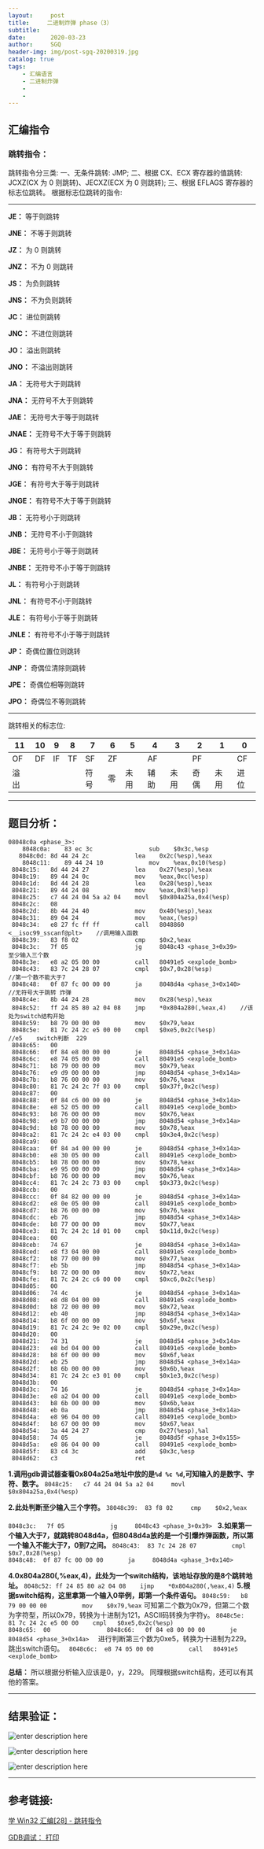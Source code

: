 ```yaml
---
layout:     post
title:     二进制炸弹 phase（3）
subtitle:   
date:       2020-03-23
author:     SGQ
header-img: img/post-sgq-20200319.jpg
catalog: true
tags:
    - 汇编语言
    - 二进制炸弹
    - 
    - 
---
```


## 汇编指令

### 跳转指令：

跳转指令分三类:
一、无条件跳转: JMP;
二、根据 CX、ECX 寄存器的值跳转: JCXZ(CX 为 0 则跳转)、JECXZ(ECX 为 0 则跳转);
三、根据 EFLAGS 寄存器的标志位跳转。
根据标志位跳转的指令:
* * *
      


  **JE：** 等于则跳转

   **JNE：** 不等于则跳转

   **JZ：** 为 0 则跳转

   **JNZ：** 不为 0 则跳转

   **JS：** 为负则跳转

   **JNS：** 不为负则跳转

   **JC：** 进位则跳转

   **JNC：** 不进位则跳转

   **JO：** 溢出则跳转

   **JNO：** 不溢出则跳转

   **JA：** 无符号大于则跳转

   **JNA：** 无符号不大于则跳转

   **JAE：** 无符号大于等于则跳转

   **JNAE：** 无符号不大于等于则跳转

   **JG：** 有符号大于则跳转

   **JNG：** 有符号不大于则跳转

   **JGE：** 有符号大于等于则跳转

   **JNGE：** 有符号不大于等于则跳转

   **JB：** 无符号小于则跳转

   **JNB：** 无符号不小于则跳转

   **JBE：** 无符号小于等于则跳转

  **JNBE：** 无符号不小于等于则跳转

   **JL：** 有符号小于则跳转

   **JNL：** 有符号不小于则跳转

   **JLE：** 有符号小于等于则跳转

   **JNLE：** 有符号不小于等于则跳转

   **JP：** 奇偶位置位则跳转

   **JNP：** 奇偶位清除则跳转

   **JPE：** 奇偶位相等则跳转

   **JPO：** 奇偶位不等则跳转

* * *

跳转相关的标志位:

| 11 | 10 | 9 | 8 | 7 | 6 | 5 | 4 | 3 | 2 | 1 | 0 |
| --- | --- | --- | --- | --- | --- | --- | --- | --- | --- | --- | --- |
| OF | DF | IF | TF | SF | ZF | 　 | AF | 　 | PF | 　 | CF |
| 溢出 |  |  |  | 符号 | 零 | 未用 | 辅助 | 未用 | 奇偶 | 未用 | 进位 |

* * *

## 题目分析：

```
08048c0a <phase_3>:
    8048c0a:	83 ec 3c             	sub    $0x3c,%esp
   8048c0d:	8d 44 24 2c          	lea    0x2c(%esp),%eax
    8048c11:	89 44 24 10          	mov    %eax,0x10(%esp)
 8048c15:	8d 44 24 27          	lea    0x27(%esp),%eax
 8048c19:	89 44 24 0c          	mov    %eax,0xc(%esp)
 8048c1d:	8d 44 24 28          	lea    0x28(%esp),%eax
 8048c21:	89 44 24 08          	mov    %eax,0x8(%esp)
 8048c25:	c7 44 24 04 5a a2 04 	movl   $0x804a25a,0x4(%esp)
 8048c2c:	08 
 8048c2d:	8b 44 24 40          	mov    0x40(%esp),%eax
 8048c31:	89 04 24             	mov    %eax,(%esp)
 8048c34:	e8 27 fc ff ff       	call   8048860 <__isoc99_sscanf@plt>    //调用输入函数                                
 8048c39:	83 f8 02             	cmp    $0x2,%eax                                                      
 8048c3c:	7f 05                	jg     8048c43 <phase_3+0x39>                 至少输入三个数
 8048c3e:	e8 a2 05 00 00       	call   80491e5 <explode_bomb>
 8048c43:	83 7c 24 28 07       	cmpl   $0x7,0x28(%esp)                                      //第一个数不能大于7
 8048c48:	0f 87 fc 00 00 00    	ja     8048d4a <phase_3+0x140>                       //无符号大于跳转 炸弹
 8048c4e:	8b 44 24 28          	mov    0x28(%esp),%eax
 8048c52:	ff 24 85 80 a2 04 08 	jmp    *0x804a280(,%eax,4)    //该处为switch结构开始
 8048c59:	b8 79 00 00 00       	mov    $0x79,%eax
 8048c5e:	81 7c 24 2c e5 00 00 	cmpl   $0xe5,0x2c(%esp)                           //e5    switch判断  229
 8048c65:	00               
 8048c66:	0f 84 e8 00 00 00    	je     8048d54 <phase_3+0x14a>                              
 8048c6c:	e8 74 05 00 00       	call   80491e5 <explode_bomb>
 8048c71:	b8 79 00 00 00       	mov    $0x79,%eax
 8048c76:	e9 d9 00 00 00       	jmp    8048d54 <phase_3+0x14a>                    
 8048c7b:	b8 76 00 00 00       	mov    $0x76,%eax
 8048c80:	81 7c 24 2c 7f 03 00 	cmpl   $0x37f,0x2c(%esp)                   
 8048c87:	00 
 8048c88:	0f 84 c6 00 00 00    	je     8048d54 <phase_3+0x14a>        
 8048c8e:	e8 52 05 00 00       	call   80491e5 <explode_bomb>
 8048c93:	b8 76 00 00 00       	mov    $0x76,%eax
 8048c98:	e9 b7 00 00 00       	jmp    8048d54 <phase_3+0x14a>
 8048c9d:	b8 78 00 00 00       	mov    $0x78,%eax
 8048ca2:	81 7c 24 2c e4 03 00 	cmpl   $0x3e4,0x2c(%esp)               
 8048ca9:	00 
 8048caa:	0f 84 a4 00 00 00    	je     8048d54 <phase_3+0x14a>
 8048cb0:	e8 30 05 00 00       	call   80491e5 <explode_bomb>
 8048cb5:	b8 78 00 00 00       	mov    $0x78,%eax
 8048cba:	e9 95 00 00 00       	jmp    8048d54 <phase_3+0x14a>
 8048cbf:	b8 76 00 00 00       	mov    $0x76,%eax
 8048cc4:	81 7c 24 2c 73 03 00 	cmpl   $0x373,0x2c(%esp)            
 8048ccb:	00 
 8048ccc:	0f 84 82 00 00 00    	je     8048d54 <phase_3+0x14a>
 8048cd2:	e8 0e 05 00 00       	call   80491e5 <explode_bomb>
 8048cd7:	b8 76 00 00 00       	mov    $0x76,%eax
 8048cdc:	eb 76                	jmp    8048d54 <phase_3+0x14a>                   
 8048cde:	b8 77 00 00 00       	mov    $0x77,%eax
 8048ce3:	81 7c 24 2c 1d 01 00 	cmpl   $0x11d,0x2c(%esp)                       
 8048cea:	00 
 8048ceb:	74 67                	je     8048d54 <phase_3+0x14a>
 8048ced:	e8 f3 04 00 00       	call   80491e5 <explode_bomb>
 8048cf2:	b8 77 00 00 00       	mov    $0x77,%eax
 8048cf7:	eb 5b                	jmp    8048d54 <phase_3+0x14a>             
 8048cf9:	b8 72 00 00 00       	mov    $0x72,%eax
 8048cfe:	81 7c 24 2c c6 00 00 	cmpl   $0xc6,0x2c(%esp)                         
 8048d05:	00 
 8048d06:	74 4c                	je     8048d54 <phase_3+0x14a>
 8048d08:	e8 d8 04 00 00       	call   80491e5 <explode_bomb>
 8048d0d:	b8 72 00 00 00       	mov    $0x72,%eax
 8048d12:	eb 40                	jmp    8048d54 <phase_3+0x14a>
 8048d14:	b8 6f 00 00 00       	mov    $0x6f,%eax
 8048d19:	81 7c 24 2c 9e 02 00 	cmpl   $0x29e,0x2c(%esp)             
 8048d20:	00 
 8048d21:	74 31                	je     8048d54 <phase_3+0x14a>
 8048d23:	e8 bd 04 00 00       	call   80491e5 <explode_bomb>
 8048d28:	b8 6f 00 00 00       	mov    $0x6f,%eax
 8048d2d:	eb 25                	jmp    8048d54 <phase_3+0x14a>
 8048d2f:	b8 6b 00 00 00       	mov    $0x6b,%eax
 8048d34:	81 7c 24 2c e3 01 00 	cmpl   $0x1e3,0x2c(%esp)             
 8048d3b:	00 
 8048d3c:	74 16                	je     8048d54 <phase_3+0x14a>
 8048d3e:	e8 a2 04 00 00       	call   80491e5 <explode_bomb>
 8048d43:	b8 6b 00 00 00       	mov    $0x6b,%eax
 8048d48:	eb 0a                	jmp    8048d54 <phase_3+0x14a>
 8048d4a:	e8 96 04 00 00       	call   80491e5 <explode_bomb>
 8048d4f:	b8 67 00 00 00       	mov    $0x67,%eax
 8048d54:	3a 44 24 27          	cmp    0x27(%esp),%al                                               
 8048d58:	74 05                	je     8048d5f <phase_3+0x155>
 8048d5a:	e8 86 04 00 00       	call   80491e5 <explode_bomb>
 8048d5f:	83 c4 3c             	add    $0x3c,%esp
 8048d62:	c3                   	ret    

```

**1.调用gdb调试器查看0x804a25a地址中放的是`%d %c %d`,可知输入的是数字、字符、数字。**
`8048c25:	c7 44 24 04 5a a2 04 	 movl   $0x804a25a,0x4(%esp)`


**2.此处判断至少输入三个字符。**
`38048c39:	83 f8 02     cmp    $0x2,%eax `<br>     
`8048c3c:	7f 05             jg     8048c43 <phase_3+0x39> `
**3.如果第一个输入大于7，就跳转8048d4a，但8048d4a放的是一个引爆炸弹函数，所以第一个输入不能大于7，0到7之间。**
` 8048c43:	83 7c 24 28 07       	cmpl   $0x7,0x28(%esp) `                                 
 `8048c48:	0f 87 fc 00 00 00    	ja     8048d4a <phase_3+0x140>`
 
 **4.0x804a280(,%eax,4)，此处为一个switch结构，该地址存放的是8个跳转地址。**
 ` 8048c52:	ff 24 85 80 a2 04 08 	ijmp    *0x804a280(,%eax,4) `
**5.根据switch结构，这里拿第一个输入0举例，即第一个条件语句。**
`8048c59:	b8 79 00 00 00       	mov    $0x79,%eax` 可知第二个数为0x79，但第二个数为字符型，所以0x79，转换为十进制为121，ASCII码转换为字符y。
 `8048c5e:	81 7c 24 2c e5 00 00 	cmpl   $0xe5,0x2c(%esp) `                          
 `8048c65:	00               
 8048c66:	0f 84 e8 00 00 00    	je     8048d54 <phase_3+0x14a>  `      进行判断第三个数为0xe5，转换为十进制为229。跳出switch语句。
` 8048c6c:	e8 74 05 00 00       	call   80491e5 <explode_bomb>`

**总结：**
所以根据分析输入应该是0，y，229。
同理根据switch结构，还可以有其他的答案。


***

## 结果验证：

![enter description here](https://imgkr.cn-bj.ufileos.com/397c3ce0-33e1-4207-9d46-e9931a6c138f.png)

![enter description here](https://imgkr.cn-bj.ufileos.com/0d49c0f7-7351-4307-b043-ce41b3de5c3b.png)

![enter description here](https://imgkr.cn-bj.ufileos.com/e92e71f3-d3ca-42e1-a6ba-dbdbd01091d8.png)










***
## 参考链接:
[学 Win32 汇编[28] - 跳转指令](https://www.cnblogs.com/del/archive/2010/04/16/1713886.html)

[GDB调试： 打印](https://ivanzz1001.github.io/records/post/cplusplus/2018/11/11/cpluscplus-gdbusage_part6)